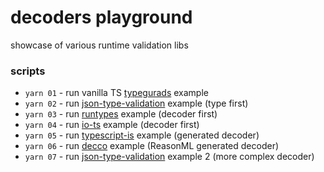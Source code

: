# decoders playground

showcase of various runtime validation libs

### scripts

- `yarn 01` - run vanilla TS [typegurads](https://www.typescriptlang.org/docs/handbook/advanced-types.html#type-guards-and-differentiating-types) example
- `yarn 02` - run [json-type-validation](https://github.com/mojotech/json-type-validation) example (type first)
- `yarn 03` - run [runtypes](https://github.com/pelotom/runtypes) example (decoder first)
- `yarn 04` - run [io-ts](https://github.com/gcanti/io-ts) example (decoder first)
- `yarn 05` - run [typescript-is](https://github.com/woutervh-/typescript-is) example (generated decoder)
- `yarn 06` - run [decco](https://github.com/reasonml-labs/decco) example (ReasonML generated decoder)
- `yarn 07` - run [json-type-validation](https://github.com/mojotech/json-type-validation) example 2 (more complex decoder)
